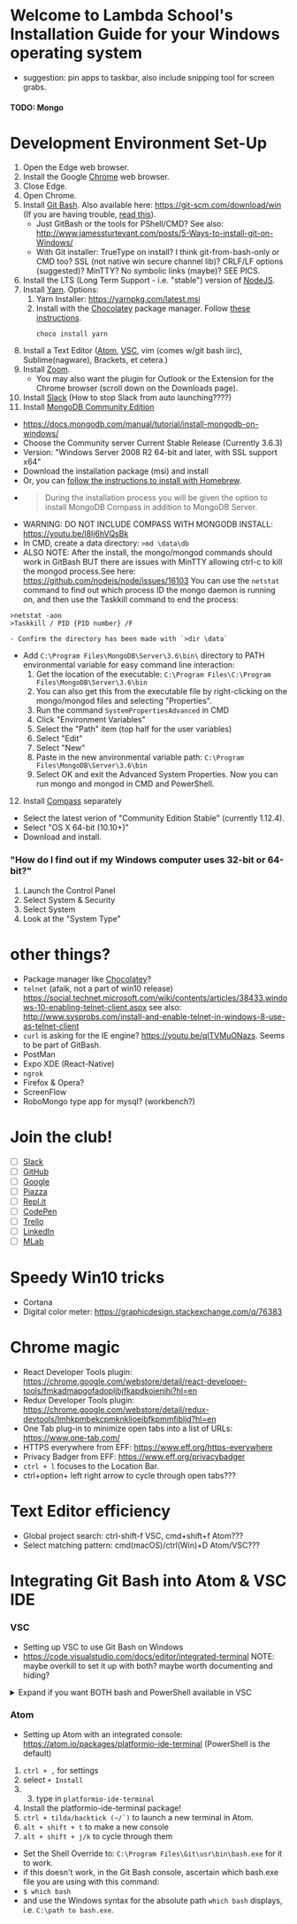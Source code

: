 # Welcome to Lambda School's Installation Guide for your Windows operating system
- suggestion: pin apps to taskbar, also include snipping tool for screen grabs.

#### TODO: Mongo

# Development Environment Set-Up
1. Open the Edge web browser.
2. Install the Google [Chrome](https://www.google.com/chrome/) web browser.
3. Close Edge.
4. Open Chrome.
5. Install [Git Bash](https://git-for-windows.github.io/). Also available here: https://git-scm.com/download/win (If you are having trouble, [read this](https://git-scm.com/book/en/v2/Getting-Started-Installing-Git)).
    * Just GitBash or the tools for PShell/CMD? See also: http://www.jamessturtevant.com/posts/5-Ways-to-install-git-on-Windows/
    * With Git installer: TrueType on install? I think git-from-bash-only or CMD too? SSL (not native win secure channel lib)? CRLF/LF options (suggested)? MinTTY? No symbolic links (maybe)? SEE PICS.
6. Install the LTS (Long Term Support - i.e. "stable") version of [NodeJS](https://nodejs.org/).
7. Install [Yarn](https://yarnpkg.com). Options:
    1. Yarn Installer: https://yarnpkg.com/latest.msi
    2. Install with the [Chocolatey](https://chocolatey.org/) package manager. Follow [these instructions](https://chocolatey.org/install).
        ```console
        choco install yarn
        ```
8. Install a Text Editor ([Atom](https://atom.io/), [VSC](https://code.visualstudio.com/download), vim (comes w/git bash iirc), Sublime(nagware), Brackets, et cetera.)
9. Install [Zoom](https://zoom.us/download).
    - You may also want the plugin for Outlook or the Extension for the Chrome browser (scroll down on the Downloads page).
10. Install [Slack](https://www.slack.com/downloads/windows) (How to stop Slack from auto launching????)
11. Install [MongoDB Community Edition](https://www.mongodb.com/download-center?jmp=nav#community)
  - https://docs.mongodb.com/manual/tutorial/install-mongodb-on-windows/
  - Choose the Community server Current Stable Release (Currently 3.6.3)
  - Version: "Windows Server 2008 R2 64-bit and later, with SSL support x64"
  - Download the installation package (msi) and install
  - Or, you can [follow the instructions to install with Homebrew](https://docs.mongodb.com/manual/tutorial/install-mongodb-on-os-x/#install-mongodb-community-edition-with-homebrew).
  - > During the installation process you will be given the option to install MongoDB Compass in addition to MongoDB Server.
  - WARNING: DO NOT INCLUDE COMPASS WITH MONGODB INSTALL: https://youtu.be/l8Ij6hVQsBk
  - In CMD, create a data directory: `>md \data\db`
  - ALSO NOTE: After the install, the mongo/mongod commands should work in GitBash BUT there are issues with MinTTY allowing ctrl-c to kill the mongod process.See here: https://github.com/nodejs/node/issues/16103 You can use the `netstat` command to find out which process ID the mongo daemon is running on, and then use the Taskkill command to end the process:
  ```
  >netstat -aon
  >Taskkill / PID {PID number} /F
  ```
    - Confirm the directory has been made with `>dir \data`
  - Add `C:\Program Files\MongoDB\Server\3.6\bin\` directory to PATH environmental variable for easy command line interaction:
    1. Get the location of the executable: `C:\Program Files\C:\Program Files\MongoDB\Server\3.6\bin`
    2. You can also get this from the executable file by right-clicking on the mongo/mongod files and selecting "Properties".
    3. Run the command `SystemPropertiesAdvanced` in CMD
    4. Click "Environment Variables"
    5. Select the "Path" item (top half for the user variables)
    6. Select "Edit"
    7. Select "New"
    8. Paste in the new anvironmental variable path: `C:\Program Files\MongoDB\Server\3.6\bin`
    9. Select OK and exit the Advanced System Properties. Now you can run mongo and mongod in CMD and PowerShell.
12. Install [Compass](https://www.mongodb.com/download-center?jmp=nav#compass) separately
  - Select the latest verion of "Community Edition Stable" (currently 1.12.4).
  - Select "OS X 64-bit (10.10+)"
  - Download and install.

### "How do I find out if my Windows computer uses 32-bit or 64-bit?"
1. Launch the Control Panel
2. Select System & Security
3. Select System
4. Look at the "System Type"

# other things?
- Package manager like [Chocolatey](https://chocolatey.org/)?
- `telnet` (afaik, not a part of win10 release) https://social.technet.microsoft.com/wiki/contents/articles/38433.windows-10-enabling-telnet-client.aspx see also: http://www.sysprobs.com/install-and-enable-telnet-in-windows-8-use-as-telnet-client
- `curl` is asking for the IE engine? https://youtu.be/qlTVMuONazs. Seems to be part of GitBash.
- PostMan
- Expo XDE (React-Native)
- `ngrok`
- Firefox & Opera?
- ScreenFlow
- RoboMongo type app for mysql? (workbench?)

# Join the club!
- [ ] [Slack](https://slack.com/)
- [ ] [GitHub](https://www.github.com/)
- [ ] [Google](https://accounts.google.com/SignUp)
- [ ] [Piazza](https://piazza.com/signup)
- [ ] [Repl.it](https://repl.it/signup)
- [ ] [CodePen](https://codepen.io/)
- [ ] [Trello](https://trello.com/signup)
- [ ] [LinkedIn](https://www.linkedin.com)
- [ ] [MLab](https://mlab.com/signup/)

# Speedy Win10 tricks
- Cortana
- Digital color meter: https://graphicdesign.stackexchange.com/q/76383

# Chrome magic
- React Developer Tools plugin: https://chrome.google.com/webstore/detail/react-developer-tools/fmkadmapgofadopljbjfkapdkoienihi?hl=en
- Redux Developer Tools plugin: https://chrome.google.com/webstore/detail/redux-devtools/lmhkpmbekcpmknklioeibfkpmmfibljd?hl=en
- One Tab plug-in to minimize open tabs into a list of URLs: https://www.one-tab.com/
- HTTPS everywhere from EFF: https://www.eff.org/https-everywhere
- Privacy Badger from EFF: https://www.eff.org/privacybadger
- `ctrl + l` focuses to the Location Bar.
- ctrl+option+ left right arrow to cycle through open tabs???

# Text Editor efficiency
- Global project search: ctrl-shift-f VSC, cmd+shift+f Atom???
- Select matching pattern: cmd(macOS)/ctrl(Win)+D Atom/VSC???

# Integrating Git Bash into Atom & VSC IDE
### VSC
- Setting up VSC to use Git Bash on Windows
- https://code.visualstudio.com/docs/editor/integrated-terminal
NOTE: maybe overkill to set it up with both? maybe worth documenting and hiding?

<details><summary>Expand if you want BOTH bash and PowerShell available in VSC</summary><p>

- hacky workaround to have both bash and Powershell available in the VSC terminal selector: http://jeffa.tech/vscode-multiple-integrated-terminals/
1. `ctrl + comma` will load your user settings in VSC
2. Modify your User Settings:
    ```js
    // Place your settings in this file to overwrite the default settings
    {
        // Git Bash
        "terminal.integrated.shell.windows": "C:\\Program Files\\Git\\bin\\bash.exe",
        // PowerShell
        "terminal.integrated.shell.windows2": "C:\\Windows\\System32\\WindowsPowerShell\\v1.0\\powershell.exe"
    }
    ```

3. ``ctrl + tilda/backtick (~/`)`` to open editor. It should say `1. bash`
4. add the `2` t the end of the bash key and remove it from the powershell key, like so:
    ```js
    // Place your settings in this file to overwrite the default settings
    {
        // Git Bash
        "terminal.integrated.shell.windows2": "C:\\Program Files\\Git\\bin\\bash.exe",
        // PowerShell
        "terminal.integrated.shell.windows": "C:\\Windows\\System32\\WindowsPowerShell\\v1.0\\powershell.exe"
    }
    ```

5. now press the plus sign to create a new terminal. It should say `2. powershell`
6. now swap the `2` back to how it looked in step 2.
7. Now any new consoles you create will be bash, but you'll have a persistent option 1 & 2.

</p></details>

### Atom
- Setting up Atom with an integrated console: https://atom.io/packages/platformio-ide-terminal (PowerShell is the default)
1. `ctrl + ,` for settings
2. select `+ Install`
3. 3. type in `platformio-ide-terminal`
4. Install the platformio-ide-terminal package!
5. ``ctrl + tilda/backtick (~/`)`` to launch a new terminal in Atom.
6. `alt + shift + t` to make a new console
7. `alt + shift + j/k` to cycle through them

- Set the Shell Override to: `C:\Program Files\Git\usr\bin\bash.exe` for it to work.
- if this doesn't work, in the Git Bash console, ascertain which bash.exe file you are using with this command:
- `$ which bash`
- and use the Windows syntax for the absolute path `which bash` displays, i.e. `C:\path to bash.exe`.
